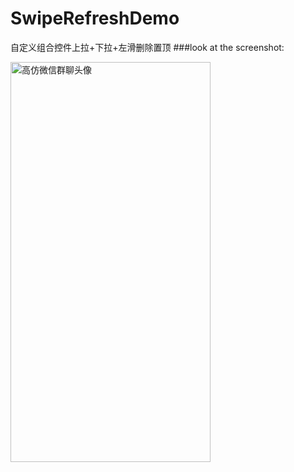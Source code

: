 # SwipeRefreshDemo
自定义组合控件上拉+下拉+左滑删除置顶
###look at the screenshot:

<img src="http://img.blog.csdn.net/20160424143943440" width = "320" height = "640" alt="高仿微信群聊头像" align=center />
